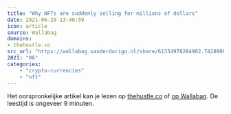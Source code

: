 ```yaml
---
title: "Why NFTs are suddenly selling for millions of dollars"
date: 2021-06-20 13:40:59
icon: article
source: Wallabag
domains:
- thehustle.co
src_url: "https://wallabag.sanderdorigo.nl/share/61334978284962.74289001"
2021: "06"
categories:
    - "crypto-currencies"
    - "nft"
---
```

Het oorspronkelijke artikel kan je lezen op [thehustle.co](https://thehustle.co/why-nfts-are-suddenly-selling-for-millions-of-dollars/) of [op Wallabag](https://wallabag.sanderdorigo.nl/share/61334978284962.74289001). De leestijd is ongeveer 9 minuten.